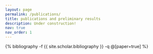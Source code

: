 ```yaml
---
layout: page
permalink: /publications/
title: publications and preliminary results
description: Under construction!
nav: true
nav_order: 1
---
```

<!-- _pages/publications.md -->
<div class="publications">

{% bibliography -f {{ site.scholar.bibliography }} -q @[paper=true] %}

</div>

